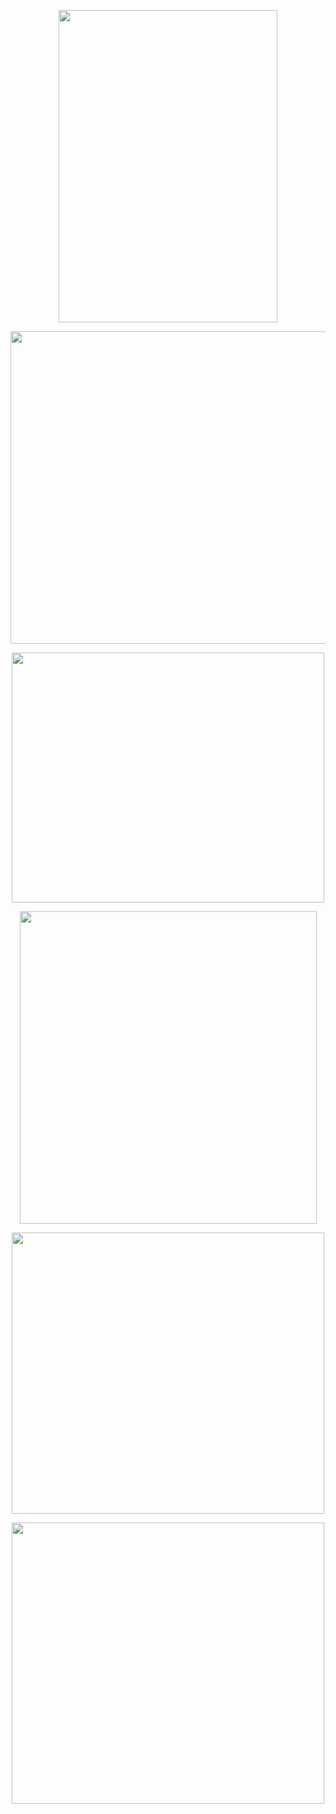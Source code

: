<p align="center"><img src= "https://user-images.githubusercontent.com/66701331/183236753-db570d86-c3eb-43a2-a8e9-915ad897ffe3.png" width="350" height="500" ></p>

<p align="center"><img src= "https://user-images.githubusercontent.com/66701331/183236671-80d70994-f625-4b91-a2e6-dffd142ede37.png" width="525" height="500" ></p>

<p align="center"><img src= "https://user-images.githubusercontent.com/66701331/183236813-874f129d-4ab0-474c-86ee-c80502720098.png"  width="500" height="400" ></p>

<p align="center"><img src= "https://user-images.githubusercontent.com/66701331/183236895-56471ace-20e0-474b-9105-59c129854e4d.png"  width="475" height="500" ></p>

<p align="center"><img src= "https://user-images.githubusercontent.com/66701331/204115708-1e86ad19-648d-4e74-a64f-69cd9ef594d6.png"  width="500" height="450" ></p>

<p align="center"><img src= "https://github.com/BladeZhenLei/Gallery-Parametric/assets/66701331/126d3556-e9c9-4206-a4de-abb6406dbc87"  width="500" height="450" ></p>

